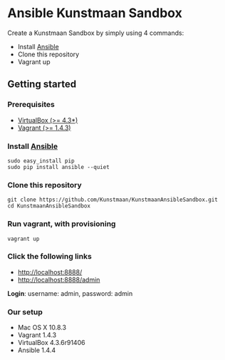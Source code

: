 Ansible Kunstmaan Sandbox
=============================

Create a Kunstmaan Sandbox by simply using 4 commands:

* Install [Ansible](http://docs.ansible.com)
* Clone this repository
* Vagrant up

## Getting started

### Prerequisites
* [VirtualBox (>= 4.3*)](https://www.virtualbox.org)
* [Vagrant (>= 1.4.3)](http://www.vagrantup.com)

### Install [Ansible](http://docs.ansible.com)

```
sudo easy_install pip
sudo pip install ansible --quiet
```

### Clone this repository
```
git clone https://github.com/Kunstmaan/KunstmaanAnsibleSandbox.git
cd KunstmaanAnsibleSandbox
```
### Run vagrant, with provisioning
```
vagrant up
```

### Click the following links

* [http://localhost:8888/](http://localhost:8888/app_dev.php)
* [http://localhost:8888/admin](http://localhost:8888/admin/app_dev.php)

__Login__: username: admin, password: admin

### Our setup

* Mac OS X 10.8.3
* Vagrant 1.4.3
* VirtualBox 4.3.6r91406
* Ansible 1.4.4

